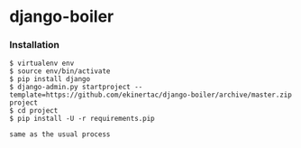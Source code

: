 django-boiler
=============

### Installation
    
    $ virtualenv env
    $ source env/bin/activate
    $ pip install django
    $ django-admin.py startproject --template=https://github.com/ekinertac/django-boiler/archive/master.zip project
    $ cd project
    $ pip install -U -r requirements.pip

    same as the usual process
